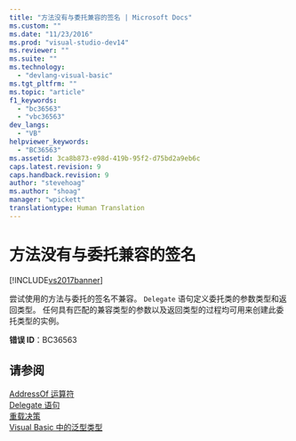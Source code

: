 ```yaml
---
title: "方法没有与委托兼容的签名 | Microsoft Docs"
ms.custom: ""
ms.date: "11/23/2016"
ms.prod: "visual-studio-dev14"
ms.reviewer: ""
ms.suite: ""
ms.technology: 
  - "devlang-visual-basic"
ms.tgt_pltfrm: ""
ms.topic: "article"
f1_keywords: 
  - "bc36563"
  - "vbc36563"
dev_langs: 
  - "VB"
helpviewer_keywords: 
  - "BC36563"
ms.assetid: 3ca8b873-e98d-419b-95f2-d75bd2a9eb6c
caps.latest.revision: 9
caps.handback.revision: 9
author: "stevehoag"
ms.author: "shoag"
manager: "wpickett"
translationtype: Human Translation
---
```

# 方法没有与委托兼容的签名
[!INCLUDE[vs2017banner](../../../csharp/includes/vs2017banner.md)]

尝试使用的方法与委托的签名不兼容。  `Delegate` 语句定义委托类的参数类型和返回类型。  任何具有匹配的兼容类型的参数以及返回类型的过程均可用来创建此委托类型的实例。  
  
 **错误 ID**：BC36563  
  
## 请参阅  
 [AddressOf 运算符](../../../visual-basic/language-reference/operators/addressof-operator.md)   
 [Delegate 语句](../../../visual-basic/language-reference/statements/delegate-statement.md)   
 [重载决策](../../../visual-basic/programming-guide/language-features/procedures/overload-resolution.md)   
 [Visual Basic 中的泛型类型](../../../visual-basic/programming-guide/language-features/data-types/generic-types.md)